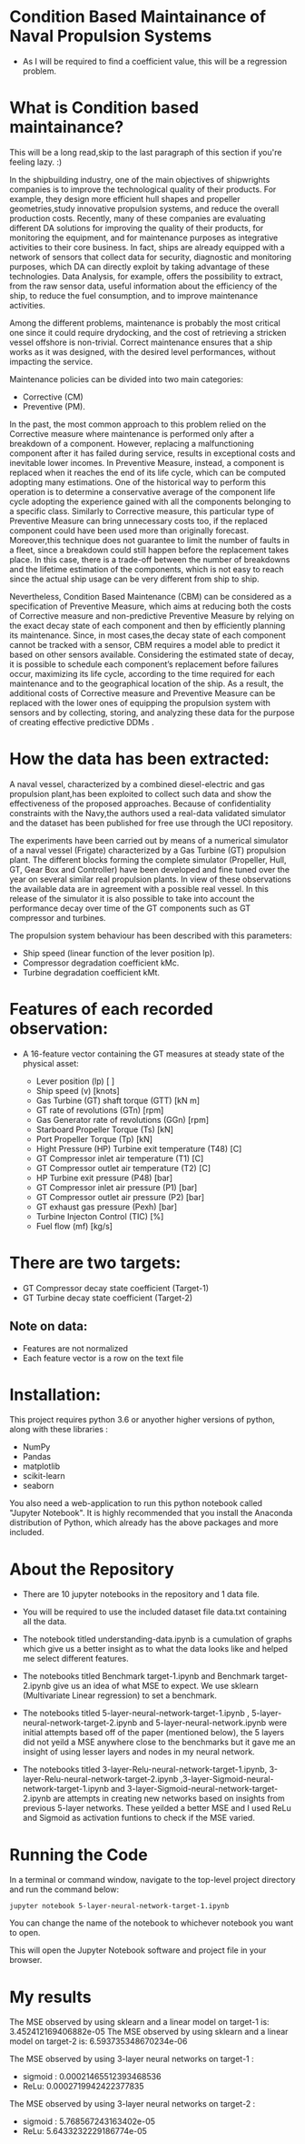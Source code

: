 # Condition Based Maintainance of Naval Propulsion Systems

- As I will be required to find a coefficient value, this will be a regression problem.

# What is Condition based maintainance?
This will be a long read,skip to the last paragraph of this section if you're feeling lazy.   :) 

In the shipbuilding industry, one of the main objectives of shipwrights companies is to improve the technological quality of their products. For example, they design more efficient hull shapes and propeller geometries,study innovative propulsion systems, and reduce the overall production costs. Recently, many of these companies are evaluating different DA solutions for improving the quality of their products, for monitoring the equipment, and for maintenance purposes as integrative activities to their core business. In fact, ships are already equipped with a network of sensors that collect data for security, diagnostic and monitoring purposes, which DA can directly exploit
by taking advantage of these technologies. Data Analysis, for example, offers the possibility to extract, from the raw sensor data, useful information about the efficiency of the ship, to reduce the fuel consumption, and to improve maintenance activities. 

Among the different problems, maintenance is probably the most critical one since it could require drydocking, and the cost of retrieving a stricken vessel offshore is non-trivial. Correct maintenance ensures that a ship works as it was designed, with the desired level performances, without impacting the service.

Maintenance policies can be divided into two main categories:
- Corrective (CM)
- Preventive (PM).

In the past, the most common approach to this problem relied on the Corrective measure where maintenance is performed only after a breakdown of a component. However, replacing a malfunctioning component after it has failed during service, results in exceptional costs and inevitable lower incomes. In Preventive Measure, instead, a component is replaced when it reaches the end of its life cycle, which can be computed adopting many estimations. One of the historical way to perform this operation is to determine a conservative average of the component life cycle adopting the experience gained with all the components belonging to a specific class. Similarly to Corrective measure, this particular type of Preventive Measure can bring unnecessary costs too, if the replaced component could have been used more than originally forecast. Moreover,this technique does not guarantee to limit the number of faults in a fleet, since a breakdown could still happen before the replacement takes place. In this case, there is a trade-off between the number of breakdowns and the lifetime
estimation of the components, which is not easy to reach since the actual ship usage can be very different from ship to ship. 

Nevertheless, Condition Based Maintenance (CBM) can be considered as a specification of Preventive Measure, which aims at reducing both the costs of Corrective measure and non-predictive Preventive Measure by relying on the exact decay state of each component and then by efficiently planning its maintenance. Since, in most cases,the decay state of each component cannot be tracked with a sensor, CBM requires a model able to predict it based on other sensors available. Considering the estimated state of decay, it is possible to schedule each component’s replacement before failures occur, maximizing its life cycle, according to the time required for each maintenance and to the geographical location of the ship. As a result, the additional costs of Corrective measure and Preventive Measure can be replaced with the lower ones of equipping the propulsion system with sensors and by collecting, storing, and analyzing these data for the purpose of creating effective predictive DDMs .


# How the data has been extracted:

A naval vessel, characterized by a combined diesel-electric and gas propulsion plant,has been exploited to collect such data and show the effectiveness of the proposed approaches. Because of confidentiality constraints with the Navy,the authors used a real-data validated simulator and the dataset has been published for free use through the UCI repository.

The experiments have been carried out by means of a numerical simulator of a naval vessel (Frigate) characterized by a Gas Turbine (GT) propulsion plant. The different blocks forming the complete simulator (Propeller, Hull, GT, Gear Box and Controller) have been developed and fine tuned over the year on several similar real propulsion plants. In view of these observations the available data are in agreement with a possible real vessel. 
In this release of the simulator it is also possible to take into account the performance decay over time of the GT components such as GT compressor and turbines. 

The propulsion system behaviour has been described with this parameters: 

- Ship speed (linear function of the lever position lp). 
- Compressor degradation coefficient kMc. 
- Turbine degradation coefficient kMt. 


# Features of each recorded observation:

- A 16-feature vector containing the GT measures at steady state of the physical asset:

  -  Lever position (lp) [ ]
  -  Ship speed (v) [knots]
  -  Gas Turbine (GT) shaft torque (GTT) [kN m]
  -  GT rate of revolutions (GTn) [rpm]
  -  Gas Generator rate of revolutions (GGn) [rpm]
  -  Starboard Propeller Torque (Ts) [kN]
  -  Port Propeller Torque (Tp) [kN]
  -  Hight Pressure (HP) Turbine exit temperature (T48) [C]
  -  GT Compressor inlet air temperature (T1) [C]
  -  GT Compressor outlet air temperature (T2) [C]
  -  HP Turbine exit pressure (P48) [bar]
  -  GT Compressor inlet air pressure (P1) [bar]
  -  GT Compressor outlet air pressure (P2) [bar]
  -  GT exhaust gas pressure (Pexh) [bar]
  -  Turbine Injecton Control (TIC) [%]
  -  Fuel flow (mf) [kg/s]

# There are two targets:

- GT Compressor decay state coefficient (Target-1)
- GT Turbine decay state coefficient (Target-2)

## Note on data:
- Features are not normalized
- Each feature vector is a row on the text file

# Installation:

This project requires python 3.6 or anyother higher versions of python, along with these libraries :

- NumPy
- Pandas
- matplotlib
- scikit-learn
- seaborn

You also need a web-application to run this python notebook called "Jupyter Notebook". It is highly recommended that you install the Anaconda distribution of Python, which already has the above packages and more included.

# About the Repository

- There are 10 jupyter notebooks in the repository and 1 data file.

- You will be required to use the included dataset file data.txt containing all the data.

- The notebook titled understanding-data.ipynb is a cumulation of graphs which give us a better insight as to what the data looks like and helped me select different features. 

- The notebooks titled Benchmark target-1.ipynb and Benchmark target-2.ipynb give us an idea of what MSE to expect. We use sklearn (Multivariate Linear regression) to set a benchmark.

- The notebooks titled 5-layer-neural-network-target-1.ipynb , 5-layer-neural-network-target-2.ipynb and 5-layer-neural-network.ipynb were initial attempts based off of the paper (mentioned below), the 5 layers did not yeild a MSE anywhere close to the benchmarks but it gave me an insight of using lesser layers and nodes in my neural network.

- The notebooks titled 3-layer-Relu-neural-network-target-1.ipynb, 3-layer-Relu-neural-network-target-2.ipynb ,3-layer-Sigmoid-neural-network-target-1.ipynb and 3-layer-Sigmoid-neural-network-target-2.ipynb are attempts in creating new networks based on insights from previous 5-layer networks. These yeilded a better MSE and I used ReLu and Sigmoid as activation funtions to check if the MSE varied.  

# Running the Code

In a terminal or command window, navigate to the top-level project directory and run the command below:

	jupyter notebook 5-layer-neural-network-target-1.ipynb

You can change the name of the notebook to whichever notebook you want to open.

This will open the Jupyter Notebook software and project file in your browser.

# My results

The MSE observed by using sklearn and a linear model on target-1 is: 3.452412169406882e-05
The MSE observed by using sklearn and a linear model on target-2 is: 6.593735348670234e-06

The MSE observed by using 3-layer neural networks on target-1 : 
- sigmoid : 0.00021465512393468536
- ReLu: 0.0002719942422377835

The MSE observed by using 3-layer neural networks on target-2 : 
- sigmoid : 5.768567243163402e-05
- ReLu: 5.6433232229186774e-05